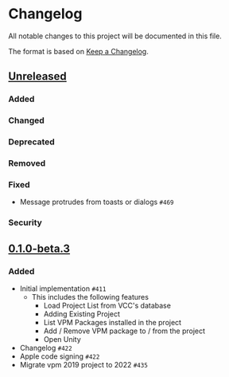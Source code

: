 # Changelog

All notable changes to this project will be documented in this file.

The format is based on [Keep a Changelog].

[Keep a Changelog]: https://keepachangelog.com/en/1.1.0/

## [Unreleased]
### Added

### Changed

### Deprecated

### Removed

### Fixed
- Message protrudes from toasts or dialogs `#469`

### Security

## [0.1.0-beta.3]
### Added
- Initial implementation `#411`
    - This includes the following features
        - Load Project List from VCC's database
        - Adding Existing Project
        - List VPM Packages installed in the project
        - Add / Remove VPM package to / from the project
        - Open Unity
- Changelog `#422`
- Apple code signing `#422`
- Migrate vpm 2019 project to 2022 `#435`

[Unreleased]: https://github.com/anatawa12/vrc-get/compare/gui-v0.1.0-beta.3...HEAD
[0.1.0-beta.3]: https://github.com/anatawa12/vrc-get/releases/tag/gui-v0.1.0-beta.3
